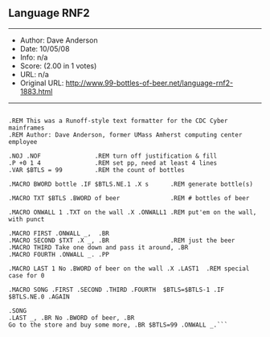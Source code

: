 
## Language RNF2 ##
---
- Author: Dave Anderson
- Date: 10/05/08
- Info: n/a
- Score:  (2.00 in 1 votes)
- URL: n/a
- Original URL: http://www.99-bottles-of-beer.net/language-rnf2-1883.html
---

```.TITLE The Bottles of Beer Song in RNF2

.REM This was a Runoff-style text formatter for the CDC Cyber mainframes
.REM Author: Dave Anderson, former UMass Amherst computing center employee

.NOJ .NOF               .REM turn off justification & fill
.P +0 1 4               .REM set pp, need at least 4 lines
.VAR $BTLS = 99         .REM the count of bottles

.MACRO BWORD bottle .IF $BTLS.NE.1 .X s      .REM generate bottle(s)

.MACRO TXT $BTLS .BWORD of beer              .REM # bottles of beer

.MACRO ONWALL 1 .TXT on the wall .X .ONWALL1 .REM put'em on the wall, with punct

.MACRO FIRST .ONWALL _,  .BR
.MACRO SECOND $TXT .X _, .BR                 .REM just the beer
.MACRO THIRD Take one down and pass it around, .BR
.MACRO FOURTH .ONWALL _. .PP

.MACRO LAST 1 No .BWORD of beer on the wall .X .LAST1  .REM special case for 0

.MACRO SONG .FIRST .SECOND .THIRD .FOURTH  $BTLS=$BTLS-1 .IF $BTLS.NE.0 .AGAIN

.SONG
.LAST _, .BR No .BWORD of beer, .BR
Go to the store and buy some more, .BR $BTLS=99 .ONWALL _.```